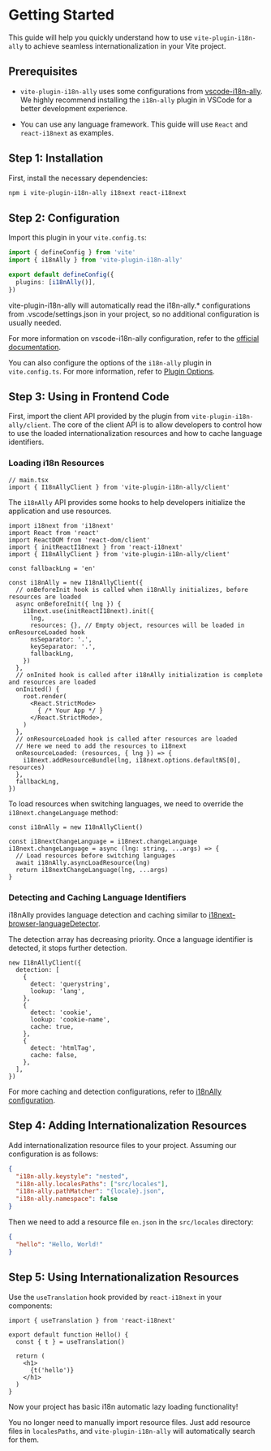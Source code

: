 # Getting Started

This guide will help you quickly understand how to use `vite-plugin-i18n-ally` to achieve seamless internationalization in your Vite project.

## Prerequisites

- `vite-plugin-i18n-ally` uses some configurations from [vscode-i18n-ally](https://github.com/lokalise/i18n-ally/blob/main/README.md). We highly recommend installing the `i18n-ally` plugin in VSCode for a better development experience.

- You can use any language framework. This guide will use `React` and `react-i18next` as examples.

## Step 1: Installation

First, install the necessary dependencies:

```bash
npm i vite-plugin-i18n-ally i18next react-i18next
```

## Step 2: Configuration

Import this plugin in your `vite.config.ts`:

```ts
import { defineConfig } from 'vite'
import { i18nAlly } from 'vite-plugin-i18n-ally'

export default defineConfig({
  plugins: [i18nAlly()],
})
```

vite-plugin-i18n-ally will automatically read the i18n-ally.\* configurations from .vscode/settings.json in your project, so no additional configuration is usually needed.

For more information on vscode-i18n-ally configuration, refer to the [official documentation](https://github.com/lokalise/i18n-ally/wiki/Configurations).

You can also configure the options of the `i18n-ally` plugin in `vite.config.ts`. For more information, refer to [Plugin Options](/reference/plugin-options).

## Step 3: Using in Frontend Code

First, import the client API provided by the plugin from `vite-plugin-i18n-ally/client`. The core of the client API is to allow developers to control how to use the loaded internationalization resources and how to cache language identifiers.

### Loading i18n Resources

```tsx
// main.tsx
import { I18nAllyClient } from 'vite-plugin-i18n-ally/client'
```

The `i18nAlly` API provides some hooks to help developers initialize the application and use resources.

```tsx
import i18next from 'i18next'
import React from 'react'
import ReactDOM from 'react-dom/client'
import { initReactI18next } from 'react-i18next'
import { I18nAllyClient } from 'vite-plugin-i18n-ally/client'

const fallbackLng = 'en'

const i18nAlly = new I18nAllyClient({
  // onBeforeInit hook is called when i18nAlly initializes, before resources are loaded
  async onBeforeInit({ lng }) {
    i18next.use(initReactI18next).init({
      lng,
      resources: {}, // Empty object, resources will be loaded in onResourceLoaded hook
      nsSeparator: '.',
      keySeparator: '.',
      fallbackLng,
    })
  },
  // onInited hook is called after i18nAlly initialization is complete and resources are loaded
  onInited() {
    root.render(
      <React.StrictMode>
        { /* Your App */ }
      </React.StrictMode>,
    )
  },
  // onResourceLoaded hook is called after resources are loaded
  // Here we need to add the resources to i18next
  onResourceLoaded: (resources, { lng }) => {
    i18next.addResourceBundle(lng, i18next.options.defaultNS[0], resources)
  },
  fallbackLng,
})
```

To load resources when switching languages, we need to override the `i18next.changeLanguage` method:

```tsx
const i18nAlly = new I18nAllyClient()

const i18nextChangeLanguage = i18next.changeLanguage
i18next.changeLanguage = async (lng: string, ...args) => {
  // Load resources before switching languages
  await i18nAlly.asyncLoadResource(lng)
  return i18nextChangeLanguage(lng, ...args)
}
```

### Detecting and Caching Language Identifiers

i18nAlly provides language detection and caching similar to [i18next-browser-languageDetector](https://github.com/i18next/i18next-browser-languageDetector).

The detection array has decreasing priority. Once a language identifier is detected, it stops further detection.

```tsx
new I18nAllyClient({
  detection: [
    {
      detect: 'querystring',
      lookup: 'lang',
    },
    {
      detect: 'cookie',
      lookup: 'cookie-name',
      cache: true,
    },
    {
      detect: 'htmlTag',
      cache: false,
    },
  ],
})
```

For more caching and detection configurations, refer to [i18nAlly configuration](../reference/i18n-ally-client).

## Step 4: Adding Internationalization Resources

Add internationalization resource files to your project. Assuming our configuration is as follows:

```json
{
  "i18n-ally.keystyle": "nested",
  "i18n-ally.localesPaths": ["src/locales"],
  "i18n-ally.pathMatcher": "{locale}.json",
  "i18n-ally.namespace": false
}
```

Then we need to add a resource file `en.json` in the `src/locales` directory:

```json
{
  "hello": "Hello, World!"
}
```

## Step 5: Using Internationalization Resources

Use the `useTranslation` hook provided by `react-i18next` in your components:

```tsx
import { useTranslation } from 'react-i18next'

export default function Hello() {
  const { t } = useTranslation()

  return (
    <h1>
      {t('hello')}
    </h1>
  )
}
```

Now your project has basic i18n automatic lazy loading functionality!

You no longer need to manually import resource files. Just add resource files in `localesPaths`, and `vite-plugin-i18n-ally` will automatically search for them.
